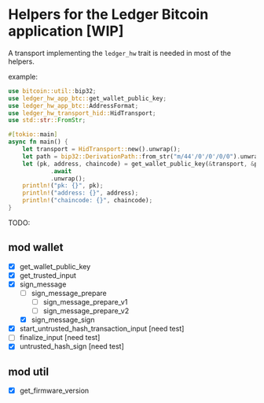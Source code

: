 # Helpers for the Ledger Bitcoin application [WIP]

A transport implementing the `ledger_hw` trait is needed in most of the
helpers.

example:

```rust
use bitcoin::util::bip32;
use ledger_hw_app_btc::get_wallet_public_key;
use ledger_hw_app_btc::AddressFormat;
use ledger_hw_transport_hid::HidTransport;
use std::str::FromStr;

#[tokio::main]
async fn main() {
    let transport = HidTransport::new().unwrap();
    let path = bip32::DerivationPath::from_str("m/44'/0'/0'/0/0").unwrap();
    let (pk, address, chaincode) = get_wallet_public_key(&transport, &path, true, AddressFormat::Legacy)
            .await
            .unwrap();
    println!("pk: {}", pk);
    println!("address: {}", address);
    println!("chaincode: {}", chaincode);
}
```

TODO:

## mod wallet

- [x] get_wallet_public_key
- [x] get_trusted_input
- [x] sign_message
    - [ ] sign_message_prepare
        - [ ] sign_message_prepare_v1
        - [ ] sign_message_prepare_v2
    - [x] sign_message_sign
- [x] start_untrusted_hash_transaction_input [need test]
- [ ] finalize_input [need test]
- [x] untrusted_hash_sign [need test]

## mod util

- [x] get_firmware_version
